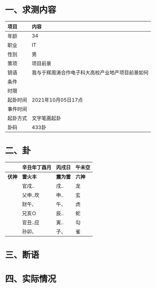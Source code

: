 # 一、求测内容
|项目|内容|
|:-|:-|
|年龄|34|
|职业|IT|
|性别|男|
|策项|项目前景|
|钥语|我与于辉周涛合作电子科大高校产业地产项目前景如何|
|条件||
|时限||
|起卦时间|2021年10月05日17点|
|事件时间||
|起卦方式|文字笔画起卦|
|卦码|433卦|

# 二、卦
||辛丑年丁酉月|丙戌日|午未空|
|:-|:-|:-|:-|
|**伏神**|**雷火丰**|**震为雷**|**六神**|
||官戌..|戌..|龙|
||父申..坎|申..|玄|
||财午、|午、|虎|
||兄亥○|辰..|蛇|
||官丑..应|寅..|勾|
||孙卯、|子、|雀|


# 三、断语

# 四、实际情况